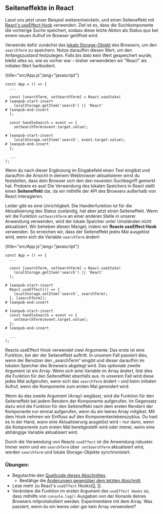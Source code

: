 ## Seiteneffekte in React

Lasst uns jetzt unser Beispiel weiterentwickeln, und einen Seiteneffekt mit [React's useEffect Hook](https://de.reactjs.org/docs/hooks-effect.html) verwenden. Ziel ist es, dass die Suchkomponente die vorherige Suche speichert, sodass diese letzte Aktion als Status quo bei einem neuen Aufruf im Browser geöffnet wird.

Verwende dafür zunächst das [lokale Storage-Objekt](https://developer.mozilla.org/de/docs/Web/API/Window/localStorage) des Browsers, um den `searchTerm` zu speichern. Nutze daraufhin diesen Wert, um den Anfangszustand festzulegen. Falls bis dato kein Wert gespeichert wurde, bleibt alles so, wie es vorher war – bisher verwendeten wir "React" als initialen Wert hartkodiert.

{title="src/App.js",lang="javascript"}
~~~~~~~
const App = () => {
  ...

  const [searchTerm, setSearchTerm] = React.useState(
# leanpub-start-insert
    localStorage.getItem('search') || 'React'
# leanpub-end-insert
  );

  const handleSearch = event => {
    setSearchTerm(event.target.value);

# leanpub-start-insert
    localStorage.setItem('search', event.target.value);
# leanpub-end-insert
  };

  ...
);
~~~~~~~

Wenn du nach dieser Ergänzung im Eingabefeld einen Text eingibst und daraufhin die Ansicht in deinem Webbrowser aktualisieren wirst du feststellen, dass dein Browser sich den den neuesten Suchbegriff gemerkt hat. Probiere es aus! Die Verwendung des lokalen Speichers in React stellt einen **Seiteneffekt** dar, da wir mithilfe der API des Browsers außerhalb von React interagieren.

Leider gibt es eine Unrichtigkeit. Die Handlerfunktion ist für die Aktualisierung des Status zuständig, hat aber jetzt einen Seiteneffekt. Wenn wir die Funktion `setSearchTerm` an einer anderen Stelle in unserer Anwendung verwenden, wird der lokale Speicher unter Umständen nicht aktualisiert. Wir beheben diesen Mangel, indem wir **Reacts useEffect Hook** verwenden. So erreichen wir, dass der Seiteneffekt jedes Mal ausgelöst wird, wenn sich die Variable `searchTerm` ändert:

{title="src/App.js",lang="javascript"}
~~~~~~~
const App = () => {
  ...

  const [searchTerm, setSearchTerm] = React.useState(
    localStorage.getItem('search') || 'React'
  );

# leanpub-start-insert
  React.useEffect(() => {
    localStorage.setItem('search', searchTerm);
  }, [searchTerm]);
# leanpub-end-insert

# leanpub-start-insert
  const handleSearch = event => {
    setSearchTerm(event.target.value);
  };
# leanpub-end-insert

  ...
);
~~~~~~~

Reacts useEffect Hook verwendet zwei Argumente: Das erste ist eine Funktion, bei der der Seiteneffekt auftritt. In unserem Fall passiert dies, wenn der Benutzer den „searchTerm“ eingibt und dieser daraufhin im lokalen Speicher des Browsers abgelegt wird. Das optionale zweite Argument ist ein Array. Wenn sich eine Variable im Array ändert, löst dies die Funktion für den Seiteneffekt ebenfalls aus. In unserem Fall wird diese jedes Mal aufgerufen, wenn sich das `searchTerm` ändert – und beim initialen Aufruf, wenn die Komponente zum ersten Mal gerendert wird.

Wenn du das zweite Argument (Array) weglässt, wird die Funktion für den Seiteneffekt bei jedem Rendern der Komponente aufgerufen. Im Gegensatz dazu wird die Funktion für den Seiteneffekt nach dem ersten Rendern der Komponente nur einmal aufgerufen, wenn du ein leeres Array mitgibst. Mit dem Hook nehmen wir Einfluss auf den Komponentenlebenszyklus. Du hast es in der Hand, wann eine Aktualisierung ausgelöst wird – nur dann, wenn die Komponente zum ersten Mal bereitgestellt wird oder immer, wenn eine abhängige Variable aktualisiert wird.

Durch die Verwendung von Reacts `useEffect` ist die Anwendung robuster. Immer *wenn* und *wo* `searchTerm` über` setSearchTerm` aktualisiert wird, werden `searchTerm` und lokale Storage-Objekte synchronisiert.

### Übungen:

* Begutachte den [Quellcode dieses Abschnittes](https://codesandbox.io/s/github/the-road-to-learn-react/hacker-stories/tree/hs/React-Side-Effects).
  * Bestätige die [Änderungen gegenüber dem letzten Abschnitt]( ).
* Lese mehr zu React's `useEffect` Hooks([0](https://de.reactjs.org/docs/hooks-effect.html), [1](https://de.reactjs.org/docs/hooks-reference.html#useeffect)).
* Verändere die Funktion im ersten Argument des `useEffect Hooks` so, dass mithilfe von `console.log()` Ausgaben von der Konsole deines Browsers mitprotokolliert werden. Experimentiere mit dem Array. Was passiert, wenn du ein leeres oder gar kein Array verwendest?
